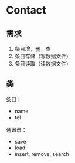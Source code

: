 # Contact

## 需求
1. 条目增，删，查
2. 条目存储（写数据文件）
3. 条目读取（读数据文件）

## 类

条目：
- name
- tel

通讯录：
- save
- load
- insert, remove, search

